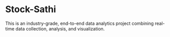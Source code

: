 # Stock-Sathi
This is an industry-grade, end-to-end data analytics project combining real-time data collection, analysis, and visualization.
